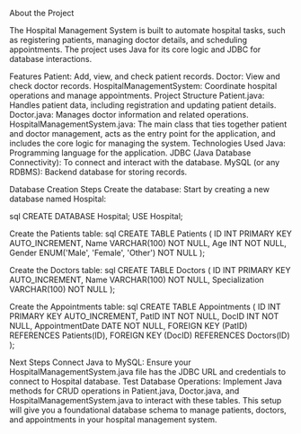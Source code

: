 About the Project

The Hospital Management System is built to automate hospital tasks, such as registering patients, managing doctor details, and scheduling appointments. The project uses Java for its core logic and JDBC for database interactions.

Features
Patient: Add, view, and check patient records.
Doctor: View and check doctor records.
HospitalManagementSystem: Coordinate hospital operations and manage appointments.
Project Structure
Patient.java: Handles patient data, including registration and updating patient details.
Doctor.java: Manages doctor information and related operations.
HospitalManagementSystem.java: The main class that ties together patient and doctor management, acts as the entry point for the application, and includes the core logic for managing the system.
Technologies Used
Java: Programming language for the application.
JDBC (Java Database Connectivity): To connect and interact with the database.
MySQL (or any RDBMS): Backend database for storing records.

Database Creation Steps
Create the database: Start by creating a new database named Hospital:

sql
CREATE DATABASE Hospital;
USE Hospital;

Create the Patients table:
sql
CREATE TABLE Patients (
    ID INT PRIMARY KEY AUTO_INCREMENT,
    Name VARCHAR(100) NOT NULL,
    Age INT NOT NULL,
    Gender ENUM('Male', 'Female', 'Other') NOT NULL
);

Create the Doctors table:
sql
CREATE TABLE Doctors (
    ID INT PRIMARY KEY AUTO_INCREMENT,
    Name VARCHAR(100) NOT NULL,
    Specialization VARCHAR(100) NOT NULL
);

Create the Appointments table:
sql
CREATE TABLE Appointments (
    ID INT PRIMARY KEY AUTO_INCREMENT,
    PatID INT NOT NULL,
    DocID INT NOT NULL,
    AppointmentDate DATE NOT NULL,
    FOREIGN KEY (PatID) REFERENCES Patients(ID),
    FOREIGN KEY (DocID) REFERENCES Doctors(ID)
);

Next Steps
Connect Java to MySQL: Ensure your HospitalManagementSystem.java file has the JDBC URL and credentials to connect to Hospital database.
Test Database Operations: Implement Java methods for CRUD operations in Patient.java, Doctor.java, and HospitalManagementSystem.java to interact with these tables.
This setup will give you a foundational database schema to manage patients, doctors, and appointments in your hospital management system.
